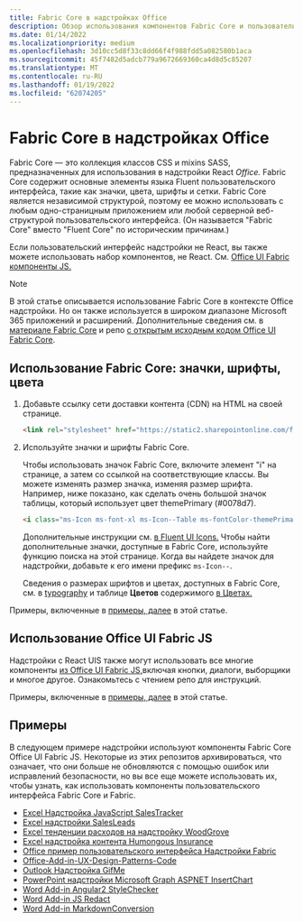 ```yaml
---
title: Fabric Core в надстройках Office
description: Обзор использования компонентов Fabric Core и пользовательского интерфейса Fabric в Office надстройки.
ms.date: 01/14/2022
ms.localizationpriority: medium
ms.openlocfilehash: 3d10cc5d8f33c8dd66f4f988fdd5a082580b1aca
ms.sourcegitcommit: 45f7482d5adcb779a9672669360ca4d8d5c85207
ms.translationtype: MT
ms.contentlocale: ru-RU
ms.lasthandoff: 01/19/2022
ms.locfileid: "62074205"
---
```

# <a name="fabric-core-in-office-add-ins"></a>Fabric Core в надстройках Office

Fabric Core — это коллекция классов CSS и mixins SASS, предназначенных для использования в надстройки React *Office.* Fabric Core содержит основные элементы языка Fluent пользовательского интерфейса, такие как значки, цвета, шрифты и сетки. Fabric Core является независимой структурой, поэтому ее можно использовать с любым одно-страницным приложением или любой серверной веб-структурой пользовательского интерфейса. (Он называется "Fabric Core" вместо "Fluent Core" по историческим причинам.)

Если пользовательский интерфейс надстройки не React, вы также можете использовать набор компонентов, не React. См. [Office UI Fabric компоненты JS.](#use-office-ui-fabric-js-components)

> [!NOTE]
> В этой статье описывается использование Fabric Core в контексте Office надстройки. Но он также используется в широком диапазоне Microsoft 365 приложений и расширений. Дополнительные сведения см. в [материале Fabric Core](https://developer.microsoft.com/fluentui#/get-started/web#fabric-core) и репо [с открытым исходным кодом Office UI Fabric Core](https://github.com/OfficeDev/office-ui-fabric-core).

## <a name="use-fabric-core-icons-fonts-colors"></a>Использование Fabric Core: значки, шрифты, цвета

1. Добавьте ссылку сети доставки контента (CDN) на HTML на своей странице.

    ```html
    <link rel="stylesheet" href="https://static2.sharepointonline.com/files/fabric/office-ui-fabric-core/9.6.1/css/fabric.min.css">
    ```

2. Используйте значки и шрифты Fabric Core.

    Чтобы использовать значок Fabric Core, включите элемент "i" на странице, а затем со ссылкой на соответствующие классы. Вы можете изменять размер значка, изменяя размер шрифта. Например, ниже показано, как сделать очень большой значок таблицы, который использует цвет themePrimary (#0078d7).

    ```html
    <i class="ms-Icon ms-font-xl ms-Icon--Table ms-fontColor-themePrimary"></i>
    ```

    Дополнительные инструкции см. [в Fluent UI Icons.](https://developer.microsoft.com/fluentui#/styles/web/icons) Чтобы найти дополнительные значки, доступные в Fabric Core, используйте функцию поиска на этой странице. Когда вы найдете значок для надстройки, добавьте к его имени префикс `ms-Icon--`.

    Сведения о размерах шрифтов и цветах, доступных в Fabric Core, см. в [typography](https://developer.microsoft.com/fluentui#/styles/web/typography) и таблице **Цветов** содержимого [в Цветах.](https://developer.microsoft.com/fluentui#/styles/web/colors)

Примеры, включенные в [примеры, далее](#samples) в этой статье.

## <a name="use-office-ui-fabric-js-components"></a>Использование Office UI Fabric JS

Надстройки с React UIS также могут использовать все многие компоненты [из Office UI Fabric JS,](https://github.com/OfficeDev/office-ui-fabric-js)включая кнопки, диалоги, выборщики и многое другое. Ознакомьтесь с чтением репо для инструкций.

Примеры, включенные в [примеры, далее](#samples) в этой статье.

## <a name="samples"></a>Примеры

В следующем примере надстройки используют компоненты Fabric Core Office UI Fabric JS. Некоторые из этих репозитов архивироваться, что означает, что они больше не обновляются с помощью ошибок или исправлений безопасности, но вы все еще можете использовать их, чтобы узнать, как использовать компоненты пользовательского интерфейса Fabric Core и Fabric.

- [Excel Надстройка JavaScript SalesTracker](https://github.com/OfficeDev/Excel-Add-in-JavaScript-SalesTracker)
- [Excel надстройки SalesLeads](https://github.com/OfficeDev/Excel-Add-in-SalesLeads)
- [Excel тенденции расходов на надстройку WoodGrove](https://github.com/OfficeDev/Excel-Add-in-WoodGrove-Expense-Trends)
- [Excel надстройка контента Humongous Insurance](https://github.com/OfficeDev/Excel-Content-Add-in-Humongous-Insurance)
- [Office пример пользовательского интерфейса Надстройки Fabric](https://github.com/OfficeDev/Office-Add-in-Fabric-UI-Sample)
- [Office-Add-in-UX-Design-Patterns-Code](https://github.com/OfficeDev/Office-Add-in-UX-Design-Patterns-Code)
- [Outlook Надстройка GifMe](https://github.com/OfficeDev/Outlook-Add-in-GifMe)
- [PowerPoint надстройки Microsoft Graph ASPNET InsertChart](https://github.com/OfficeDev/PowerPoint-Add-in-Microsoft-Graph-ASPNET-InsertChart)
- [Word Add-in Angular2 StyleChecker](https://github.com/OfficeDev/Word-Add-in-Angular2-StyleChecker)
- [Word Add-in JS Redact](https://github.com/OfficeDev/Word-Add-in-JS-Redact)
- [Word Add-in MarkdownConversion](https://github.com/OfficeDev/Word-Add-in-MarkdownConversion)
